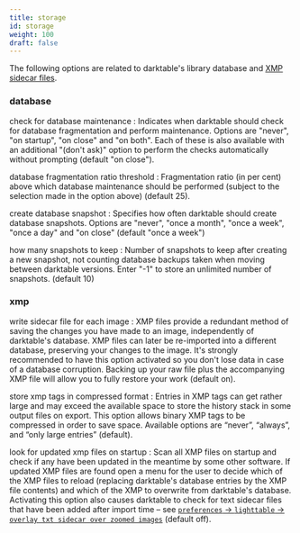 ```yaml
---
title: storage
id: storage
weight: 100
draft: false
---
```


The following options are related to darktable's library database and [XMP sidecar files](../overview/sidecar-files/_index.md).

### database

check for database maintenance
: Indicates when darktable should check for database fragmentation and perform maintenance. Options are "never", "on startup", "on close" and "on both". Each of these is also available with an additional "(don't ask)" option to perform the checks automatically without prompting (default "on close").

database fragmentation ratio threshold
: Fragmentation ratio (in per cent) above which database maintenance should be performed (subject to the selection made in the option above) (default 25).

create database snapshot
: Specifies how often darktable should create database snapshots. Options are "never", "once a month", "once a week", "once a day" and "on close" (default "once a week")

how many snapshots to keep
: Number of snapshots to keep after creating a new snapshot, not counting database backups taken when moving between darktable versions. Enter "-1" to store an unlimited number of snapshots. (default 10)

### xmp

write sidecar file for each image
: XMP files provide a redundant method of saving the changes you have made to an image, independently of darktable's database. XMP files can later be re-imported into a different database, preserving your changes to the image. It's strongly recommended to have this option activated so you don't lose data in case of a database corruption. Backing up your raw file plus the accompanying XMP file will allow you to fully restore your work (default on).

store xmp tags in compressed format
: Entries in XMP tags can get rather large and may exceed the available space to store the history stack in some output files on export. This option allows binary XMP tags to be compressed in order to save space. Available options are “never”, “always”, and “only large entries” (default).

look for updated xmp files on startup
: Scan all XMP files on startup and check if any have been updated in the meantime by some other software. If updated XMP files are found open a menu for the user to decide which of the XMP files to reload (replacing darktable's database entries by the XMP file contents) and which of the XMP to overwrite from darktable's database. Activating this option also causes darktable to check for text sidecar files that have been added after import time – see [`preferences` -> `lighttable` -> `overlay txt sidecar over zoomed images`](./lighttable.md) (default off). 
